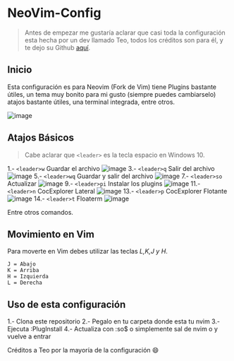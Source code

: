 # NeoVim-Config

> Antes de empezar me gustaría aclarar que casi toda la configuración esta hecha por un dev llamado Teo, todos los créditos son para él, y te dejo su Github [aquí](https://github.com/TeoDev1611).

## Inicio
Esta configuración es para Neovim (Fork de Vim) tiene Plugins bastante útiles, un tema muy bonito para mi gusto (siempre puedes cambiarselo) atajos bastante útiles, una terminal integrada, entre otros.

![image](https://user-images.githubusercontent.com/77551844/115130586-d751d880-9fbe-11eb-9f7b-e0b66d68c1a6.png)

## Atajos Básicos

> Cabe aclarar que `<leader>` es la tecla espacio en Windows 10.


1.- ``<leader>w``   Guardar el archivo
![image](https://user-images.githubusercontent.com/77551844/115130631-30217100-9fbf-11eb-8279-7acb83a96739.png)
3.- ``<leader>q``   Salir del archivo
![image](https://user-images.githubusercontent.com/77551844/115130637-3c0d3300-9fbf-11eb-95e2-a857172bcb7c.png)
5.- ``<leader>wq``  Guardar y salir del archivo
![image](https://user-images.githubusercontent.com/77551844/115130655-6e1e9500-9fbf-11eb-9bf1-99156af6eee5.png)
7.- ``<leader>so``  Actualizar
![image](https://user-images.githubusercontent.com/77551844/115130667-7c6cb100-9fbf-11eb-94fd-9ad6ecedfa2c.png)
9.- ``<leader>pi``  Instalar los plugins
![image](https://user-images.githubusercontent.com/77551844/115130674-87274600-9fbf-11eb-8efb-44133ee2a824.png)
11.- ``<leader>n``   CocExplorer Lateral
![image](https://user-images.githubusercontent.com/77551844/115130680-93ab9e80-9fbf-11eb-9600-3160e78c756f.png)
13.- ``<leader>p``  CocExplorer Flotante
![image](https://user-images.githubusercontent.com/77551844/115130691-9d350680-9fbf-11eb-98a2-c5d32962862f.png)
14.- ``<leader>t``  Floaterm
![image](https://user-images.githubusercontent.com/77551844/115130709-bd64c580-9fbf-11eb-8ce6-844496acb45d.png)


Entre otros comandos.

## Movimiento en Vim

Para moverte en Vim debes utilizar las teclas *L,K,J y H*.

```
J = Abajo
K = Arriba
H = Izquierda
L = Derecha
```

## Uso de esta configuración

1.- Clona este repositorio
2.- Pegalo en tu carpeta donde esta tu nvim
3.- Ejecuta :PlugInstall
4.- Actualiza con :so$ o simplemente sal de nvim o y vuelve a entrar




Créditos a Teo por la mayoría de la configuración 😄

